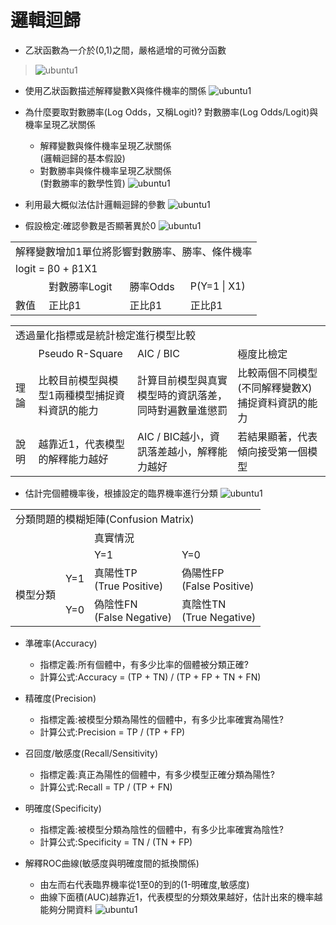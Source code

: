 # 邏輯迴歸

*   乙狀函數為一介於(0,1)之間，嚴格遞增的可微分函數
> ![ubuntu1](../master/images/LR1.png)

*   使用乙狀函數描述解釋變數X與條件機率的關係
![ubuntu1](../master/images/LR2.png)

* 為什麼要取對數勝率(Log Odds，又稱Logit)? 對數勝率(Log Odds/Logit)與機率呈現乙狀關係
  * 解釋變數與條件機率呈現乙狀關係<br>
    (邏輯迴歸的基本假設)
  * 對數勝率與條件機率呈現乙狀關係<br>
    (對數勝率的數學性質)
![ubuntu1](../master/images/LR3.png)

*   利用最大概似法估計邏輯迴歸的參數
![ubuntu1](../master/images/LR4.png)


*   假設檢定:確認參數是否顯著異於0
![ubuntu1](../master/images/LR5.png)

<table>
    <tr>
        <td colspan="4">解釋變數增加1單位將影響對數勝率、勝率、條件機率</td>	
	</tr>
    <tr>
        <td colspan="4">logit = β0 + β1X1</td>	
	</tr>	
    <tr>
	    <td></td>
        <td>對數勝率Logit</td>	 
        <td>勝率Odds</td>
		<td>P(Y=1 | X1)</td>
    </tr>	
    <tr>
	    <td>數值</td>
        <td>正比β1</td>	 
        <td>正比β1</td>
		<td>正比β1</td>
    </tr>		
</table>

<table>
    <tr>
        <td colspan="4">透過量化指標或是統計檢定進行模型比較</td>	
	</tr>
    <tr>
	    <td></td>
        <td>Pseudo R-Square</td>	 
        <td>AIC / BIC</td>
		<td>極度比檢定</td>
    </tr>	
    <tr>
	    <td>理論</td>
        <td>比較目前模型與模型1兩種模型捕捉資料資訊的能力</td>	 
        <td>計算目前模型與真實模型時的資訊落差，同時對遍數量進懲罰</td>
		<td>比較兩個不同模型(不同解釋變數X)捕捉資料資訊的能力</td>
    </tr>
    <tr>
	    <td>說明</td>
        <td>越靠近1，代表模型的解釋能力越好</td>	 
        <td>AIC / BIC越小，資訊落差越小，解釋能力越好</td>
		<td>若結果顯著，代表傾向接受第一個模型</td>
    </tr>	
</table>

*   估計完個體機率後，根據設定的臨界機率進行分類
![ubuntu1](../master/images/LR6.png)

<table>
    <tr>
        <td colspan="4">分類問題的模糊矩陣(Confusion Matrix)</td>	
	</tr>
    <tr>
	    <td></td>
		<td></td>
        <td colspan="2">真實情況</td>	 
    </tr>	
    <tr>
	    <td></td>
		<td></td>	
        <td>Y=1</td>	 
        <td>Y=0</td>
    </tr>	
    <tr>
	    <td rowspan="2">模型分類</td>
        <td>Y=1</td>	 
        <td>真陽性TP<br>(True Positive)</td>
		<td>偽陽性FP<br>(False Positive)</td>
    </tr>
    <tr>
        <td>Y=0</td>	 
        <td>偽陰性FN<br>(False Negative)</td>
		<td>真陰性TN<br>(True Negative)</td>
    </tr>	
</table> 
 
* 準確率(Accuracy)
  * 指標定義:所有個體中，有多少比率的個體被分類正確?
  * 計算公式:Accuracy = (TP + TN) / (TP + FP + TN + FN)
* 精確度(Precision)
  * 指標定義:被模型分類為陽性的個體中，有多少比率確實為陽性?
  * 計算公式:Precision = TP / (TP + FP)
* 召回度/敏感度(Recall/Sensitivity)
  * 指標定義:真正為陽性的個體中，有多少模型正確分類為陽性?
  * 計算公式:Recall = TP / (TP + FN) 
* 明確度(Specificity)
  * 指標定義:被模型分類為陰性的個體中，有多少比率確實為陰性?
  * 計算公式:Specificity = TN / (TN + FP) 
  
* 解釋ROC曲線(敏感度與明確度間的抵換關係) 
  * 由左而右代表臨界機率從1至0的到的(1-明確度,敏感度)
  * 曲線下面積(AUC)越靠近1，代表模型的分類效果越好，估計出來的機率越能夠分開資料
![ubuntu1](../master/images/LR7.png)  
